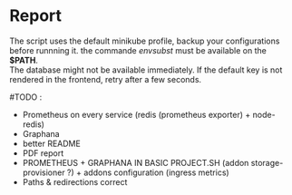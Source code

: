 # Report
The script uses the default minikube profile, backup your configurations before runnning it. the commande *envsubst* must be available on the **$PATH**.\
The database might not be available immediately. If the default key is not rendered in the frontend, retry after a few seconds.

#TODO :
- Prometheus on every service (redis (prometheus exporter) + node-redis)
- Graphana
- better README
- PDF report
- PROMETHEUS + GRAPHANA IN BASIC PROJECT.SH (addon storage-provisioner ?) + addons configuration (ingress metrics)
- Paths & redirections correct
